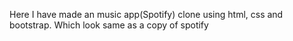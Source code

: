 Here I have made an music app(Spotify) clone using html, css and bootstrap. Which look same as a copy of spotify
